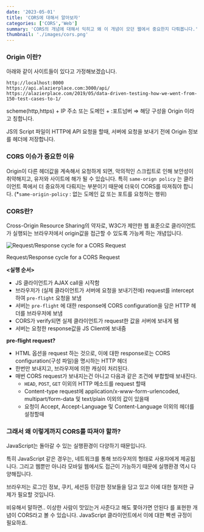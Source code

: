 ```yaml
---
date: '2023-05-01'
title: 'CORS에 대해서 알아보자'
categories: ['CORS','Web']
summary: 'CORS의 개념에 대해서 익히고 왜 이 개념이 모던 웹에서 중요한지 다뤄봅니다.'
thumbnail: './images/cors.png'
---
```

### Origin 이란?

아래와 같이 사이트들이 있다고 가정해보겠습니다. 

```
http://localhost:8000
https://api.alazierplace.com:3000/api/
https://alazierplace.com/2019/05/data-driven-testing-how-we-went-from-150-test-cases-to-1/
```

scheme(http,https) + IP 주소 또는 도메인 + :포트넘버 ⇒ 해당 구성을 Origin 이라고 칭합니다. 

JS의 Script 파일이 HTTP에 API 요청을 할때, 서버에 요청을 보내기 전에 Origin 정보를 헤더에 저장합니다. 

### CORS 이슈가 중요한 이유

Origin이 다른 헤더값을 계속해서 요청하게 되면, 악의적인 스크립트로 인해 보안성이 취약해지고, 유저와 사이트에 해가 될 수 있습니다.
특히 `same-orign policy` 는 클라이언트 쪽에서 더 중요하게 다뤄지는 부분이기 때문에 더욱이 CORS를 따져줘야 합니다. (*`same-origin-policy` : 없는 도메인 값 또는 포트를 요청하는 행위) 

### CORS란?

Cross-Origin Resource Sharing의 약자로, W3C가 제안한 웹 표준으로 클라이언트가 실행되는 브라우저에서 origin값을 접근할 수 있도록 가능케 하는 개념입니다.

![Request/Response cycle for a CORS Request](https://i0.wp.com/alazierplace.com/wp-content/uploads/2019/06/CORS-flow.png?resize=833%2C406&ssl=1)

Request/Response cycle for a CORS Request

**<실행 순서>**

- JS 클라이언트가 AJAX call을 시작함
- 브라우저가 (실제 클라이언트가 서버에 요청을 보내기전에) request를 intercept하여 `pre-flight` 요청을 보냄
- 서버는 `pre-flight` 에 대한 response에 CORS configuration을 담은 HTTP 헤더를 브라우저에 보냄
- CORS가 verify되면 실제 클라이언트가 request한 값을 서버에 보내게 됌
- 서버는 요청한 response값을 JS Client에 보내줌

******************pre-flight request?****************** 

- HTML 옵션을 request 하는 것으로, 이에 대한 response로는 CORS configuration(구성 파일)을 명시하는 HTTP 헤더
- 한번만 보내지고, 브라우저에 의한 캐싱이 처리된다.
- 매번 CORS request가 보내지는건 아니고 다음과 같은 조건에 부합할때 보내진다.
    - `HEAD`, `POST`, `GET` 이외의 HTTP 메소드를 request 할때
    - Content-type request에 application/x-www-form-urlencoded, multipart/form-data 및 text/plain 이외의 값이 있을때
    - 요청이 Accept, Accept-Language 및 Content-Language 이외의 헤더를 설정할때

### 그래서 왜 이렇게까지 CORS를 따져야 할까?

JavaScript는 돌아갈 수 있는 실행환경이 다양하기 때문입니다. 

특히 JavaScript 같은 경우는, 네트워크를 통해 브라우저의 형태로 사용자에게 제공됩니다. 그리고 웹뿐만 아니라 모바일 웹에서도 접근이 가능하기 때문에 실행환경 역시 다양해집니다. 

브라우저는 로그인 정보, 쿠키, 세션등 민감한 정보들을 담고 있고 이에 대한 철저한 규제가 필요할 것입니다. 

비유해서 말하면.. 이상한 사람이 맛있는거 사준다고 해도 쫓아가면 안된다 를 표현한 개념이 CORS라고 볼 수 있습니다. JavaScript 클라이언트에서 이에 대한 빡센 규정이 필요하죠.